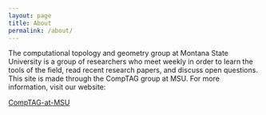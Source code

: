 ```yaml
---
layout: page
title: About
permalink: /about/
---
```


The computational topology and geometry group at Montana State University is a group of researchers who meet weekly in order to learn the tools of the field, read recent research papers, and discuss open questions. This site is made through the CompTAG group at MSU. For more information, visit our website:

[CompTAG-at-MSU](https://www.cs.montana.edu/tda/)


[jekyll-organization]: https://github.com/jekyll
